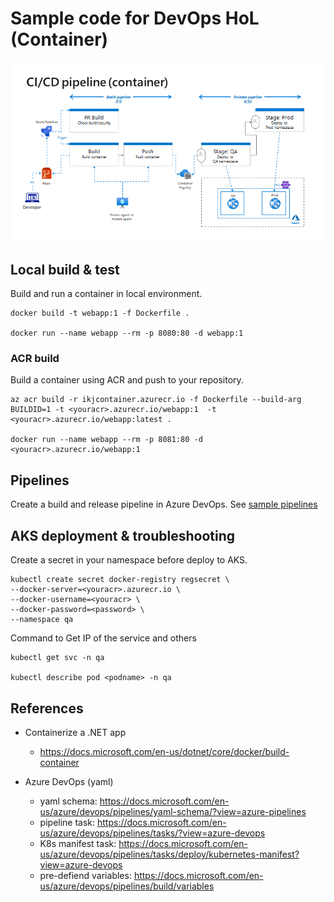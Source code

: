 # Sample code for DevOps HoL (Container)

![DevOps pipeline](./devops_pipeline.png)

## Local build & test

Build and run a container in local environment.

```
docker build -t webapp:1 -f Dockerfile .

docker run --name webapp --rm -p 8080:80 -d webapp:1
```

### ACR build

Build a container using ACR and push to your repository.

```
az acr build -r ikjcontainer.azurecr.io -f Dockerfile --build-arg BUILDID=1 -t <youracr>.azurecr.io/webapp:1  -t <youracr>.azurecr.io/webapp:latest .

docker run --name webapp --rm -p 8081:80 -d <youracr>.azurecr.io/webapp:1
```

## Pipelines

Create a build and release pipeline in Azure DevOps. See [sample pipelines](./pipelines)

## AKS deployment & troubleshooting

Create a secret in your namespace before deploy to AKS.

```
kubectl create secret docker-registry regsecret \
--docker-server=<youracr>.azurecr.io \
--docker-username=<youracr> \
--docker-password=<password> \
--namespace qa
```

Command to Get IP of the service and others

```
kubectl get svc -n qa

kubectl describe pod <podname> -n qa
```

## References

- Containerize a .NET app
    - https://docs.microsoft.com/en-us/dotnet/core/docker/build-container

- Azure DevOps (yaml)
    - yaml schema: https://docs.microsoft.com/en-us/azure/devops/pipelines/yaml-schema/?view=azure-pipelines
    - pipeline task: https://docs.microsoft.com/en-us/azure/devops/pipelines/tasks/?view=azure-devops
    - K8s manifest task: https://docs.microsoft.com/en-us/azure/devops/pipelines/tasks/deploy/kubernetes-manifest?view=azure-devops
    - pre-defiend variables: https://docs.microsoft.com/en-us/azure/devops/pipelines/build/variables
